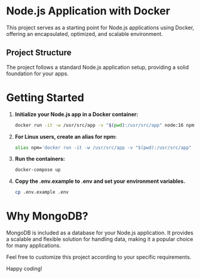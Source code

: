 # Node.js Application with Docker

This project serves as a starting point for Node.js applications using Docker, offering an encapsulated, optimized, and scalable environment.

## Project Structure

The project follows a standard Node.js application setup, providing a solid foundation for your apps.

# Getting Started

1. **Initialize your Node.js app in a Docker container:**

    ```bash
    docker run -it -w /usr/src/app -v "$(pwd):/usr/src/app" node:16 npm init -y
    ```

2. **For Linux users, create an alias for npm:**

    ```bash
    alias npm='docker run -it -w /usr/src/app -v "$(pwd):/usr/src/app" node:16'
    ```

3. **Run the containers:**

    ```bash
    docker-compose up
    ```


5. **Copy the .env.example to .env and set your environment variables.**

    ```bash
    cp .env.example .env
    ```

# Why MongoDB?

MongoDB is included as a database for your Node.js application. It provides a scalable and flexible solution for handling data, making it a popular choice for many applications.

Feel free to customize this project according to your specific requirements.

Happy coding!
